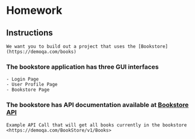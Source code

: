 # Homework


## Instructions 
    We want you to build out a project that uses the [Bookstore](https://demoqa.com/books)

### The bookstore application has three GUI interfaces
    - Login Page
    - User Profile Page
    - Bookstore Page

### The bookstore has API documentation available at [Bookstore API](https://demoqa.com/swagger/)
    
    Example API Call that will get all books currently in the bookstore <https://demoqa.com/BookStore/v1/Books>

